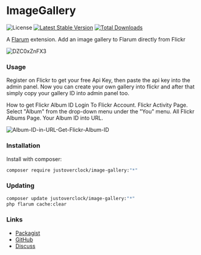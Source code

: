 # ImageGallery

![License](https://img.shields.io/badge/license-MIT-blue.svg) [![Latest Stable Version](https://img.shields.io/packagist/v/justoverclock/image-gallery.svg)](https://packagist.org/packages/justoverclock/image-gallery) [![Total Downloads](https://img.shields.io/packagist/dt/justoverclock/image-gallery.svg)](https://packagist.org/packages/justoverclock/image-gallery)

A [Flarum](http://flarum.org) extension. Add an image gallery to Flarum directly from Flickr

![DZC0xZnFX3](https://user-images.githubusercontent.com/79002016/126160076-afb1a2de-0696-4811-8749-205842708696.gif)

### Usage

Register on Flickr to get your free Api Key, then paste the api key into the admin panel. Now you can create your own gallery into flickr and after that simply copy your gallery ID into admin panel too.

How to get Flickr Album ID
Login To Flickr Account.
Flickr Activity Page.
Select "Album" from the drop-down menu under the "You" menu.
All Flickr Albums Page.
Your Album ID into URL.

![Album-ID-in-URL-Get-Flickr-Album-ID](https://user-images.githubusercontent.com/79002016/126163416-f291718a-d68c-4de4-8051-072f45183ef9.jpg)


### Installation

Install with composer:

```sh
composer require justoverclock/image-gallery:"*"
```

### Updating

```sh
composer update justoverclock/image-gallery:"*"
php flarum cache:clear
```

### Links

- [Packagist](https://packagist.org/packages/justoverclock/image-gallery)
- [GitHub](https://github.com/justoverclockl/image-gallery)
- [Discuss](https://discuss.flarum.org/d/PUT_DISCUSS_SLUG_HERE)
